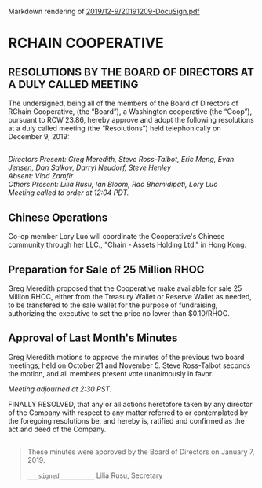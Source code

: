 Markdown rendering of [2019/12-9/20191209-DocuSign.pdf](/2019/12-9/20191209-DocuSign.pdf)

##

# RCHAIN COOPERATIVE

## RESOLUTIONS BY THE BOARD OF DIRECTORS AT A DULY CALLED MEETING

The undersigned, being all of the members of the Board of Directors of RChain Cooperative, (the “Board”), a Washington cooperative (the “Coop”), pursuant to RCW 23.86, hereby approve and adopt the following resolutions at a duly called meeting (the “Resolutions”) held telephonically on December 9, 2019:

##

*Directors Present: Greg Meredith, Steve Ross-Talbot, Eric Meng, Evan Jensen, Dan Salkov, Darryl Neudorf, Steve Henley* \
*Absent:  Vlad Zamfir* \
*Others Present:  Lilia Rusu, Ian Bloom, Rao Bhamidipati, Lory Luo* \
*Meeting called to order at 12:04 PDT.*

##

## Chinese Operations

Co-op member Lory Luo will coordinate the Cooperative's Chinese community through her LLC., "Chain - Assets Holding Ltd." in Hong Kong.


## Preparation for Sale of 25 Million RHOC

Greg Meredith proposed that the Cooperative make available for sale 25 Million RHOC, either from the Treasury Wallet or Reserve Wallet as needed, to be transfered to the sale wallet for the purpose of fundraising, authorizing the executive to set the price no lower than $0.10/RHOC.

## Approval of Last Month's Minutes

Greg Meredith motions to approve the minutes of the previous two board meetings, held on October 21 and November 5. Steve Ross-Talbot seconds the motion, and all members present vote unanimously in favor.

*Meeting adjourned at 2:30 PST.*

FINALLY RESOLVED, that any or all actions heretofore taken by any director of the Company with respect to any matter referred to or contemplated by the foregoing resolutions be, and hereby is, ratified and confirmed as the act and deed of the Company.

##

>These minutes were approved by the Board of Directors on January 7, 2019.
>
> `___signed__________`
> Lilia Rusu, Secretary
